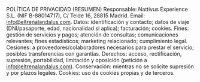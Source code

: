 POLÍTICA DE PRIVACIDAD (RESUMEN)
Responsable: Nattivus Experience S.L. (NIF B-88014717), C/ Teide 16, 28815 Madrid. Email: info@eltrenalandalus.com.
Datos: identificación y contacto; datos de viaje (DNI/pasaporte, edad, nacionalidad si aplica); facturación; cookies.
Fines: gestión de servicios y pagos; atención de consultas; comunicaciones relevantes; fines estadísticos; marketing relacionado; cumplimiento legal.
Cesiones: a proveedores/colaboradores necesarios para prestar el servicio; posibles transferencias con garantías.
Derechos: acceso, rectificación, supresión, portabilidad, limitación y oposición (petición a info@eltrenalandalus.com).
Conservación: mientras no se solicite supresión y por plazos legales.
Cookies: uso de cookies propias y de terceros.
